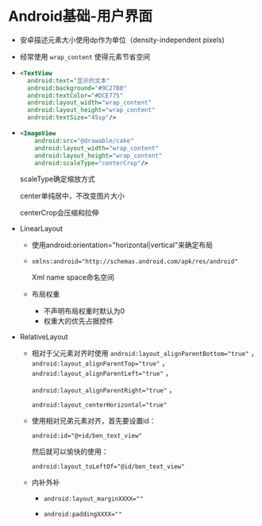 # Android基础-用户界面

* 安卓描述元素大小使用dp作为单位（density-independent pixels)

* 经常使用 `wrap_content` 使得元素节省空间

* ```XML
  <TextView
  	android:text="显示的文本"
  	android:background="#9C27B0"
  	android:textColor="#DCE775"
  	android:layout_width="wrap_content"
  	android:layout_height="wrap_content"
  	android:textSize="45sp"/>
  ```

* ```XML
  <ImageView
      android:src="@drawable/cake"
      android:layout_width="wrap_content"
      android:layout_height="wrap_content"
      android:scaleType="centerCrop"/>
  ```

  scaleType确定缩放方式

  center单纯居中，不改变图片大小

  centerCrop会压缩和拉伸

* LinearLayout

  * 使用android:orientation="horizontal|vertical"来确定布局

  * `xmlns:android="http://schemas.android.com/apk/res/android"`

    Xml name space命名空间 

  * 布局权重

    * 不声明布局权重时默认为0
    * 权重大的优先占据控件

* RelativeLayout  

  * 相对于父元素对齐时使用 `android:layout_alignParentBottom="true"` ， `android:layout_alignParentTop="true"` ， `android:layout_alignParentLeft="true"` ，

     `android:layout_alignParentRight="true"` ，

    `android:layout_centerHorizontal="true"`  

  * 使用相对兄弟元素对齐，首先要设置id： 

    `android:id="@+id/ben_text_view"` 

    然后就可以愉快的使用：

    `android:layout_toLeftOf="@id/ben_text_view"`

  * 内补外补 

    * `android:layout_marginXXXX=""`

    * `android:paddingXXXX=""`

      ​

    ​

